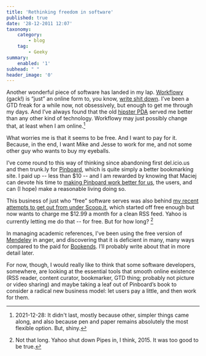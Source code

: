 ```yaml
---
title: 'Rethinking freedom in software'
published: true
date: '28-12-2011 12:07'
taxonomy:
    category:
        - blog
    tag:
        - Geeky
summary:
    enabled: '1'
subhead: " "
header_image: '0'
---
```


Another wonderful piece of software has landed in my lap. [Workflowy](https://workflowy.com/b/) (gack!) is “just” an online form to, you know, [write shit down](https://betterbooktitles.com/2011/12/15/david-allen-getting-things-done/). I’ve been a GTD freak for a while now, not obsessively, but enough to get me through my days. And I’ve always found that the old [hipster PDA](http://www.43folders.com/2004/09/03/introducing-the-hipster-pda) served me better than any other kind of technology. Workflowy may just possibly change that, at least when I am online.[^1]

[^1]: 2021-12-28: It didn't last, mostly because other, simpler things came along, and also because pen and paper remains absolutely the most flexible option. But, shiny.

What worries me is that it seems to be free. And I want to pay for it. Because, in the end, I want Mike and Jesse to work for me, and not some other guy who wants to buy my eyeballs.

I’ve come round to this way of thinking since abandoning first del.icio.us and then trunk.ly for [Pinboard](https://pinboard.in/), which is quite simply a better bookmarking site. I paid up -- less than $10 -- and I am rewarded by knowing that Maciej can devote his time to [making Pinboard work better for us](https://web.archive.org/web/20120511162808/http://blog.pinboard.in/2011/12/what_i_did_in/), the users, and can (I hope) make a reasonable living doing so.

This business of just who “free” software serves was also behind [my recent attempts to get out from under Scoop.it](https://jeremycherfas.net/blog/how-yahoo-helped-me-regain-my-love/), which started off free enough but now wants to charge me $12.99 a month for a clean RSS feed. Yahoo is currently letting me do that -- for free. But for how long? [^2]

[^2]: Not that long. Yahoo shut down Pipes in, I think, 2015. It was too good to be true.

In managing academic references, I've been using the free version of [Mendeley](https://mendeley.com/) in anger, and discovering that it is deficient in many, many ways compared to the paid for [Bookends](https://www.sonnysoftware.com/). I’ll probably write about that in more detail later.

For now, though, I would really like to think that some software developers, somewhere, are looking at the essential tools that smooth online existence (RSS reader, content curator, bookmarker, GTD thing; probably not picture or video sharing) and maybe taking a leaf out of Pinboard’s book to consider a radical new business model: let users pay a little, and then work for them.
